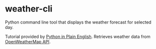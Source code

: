 # weather-cli
Python command line tool that displays the weather forecast for selected day.

Tutorial provided by <a href="https://python.plainenglish.io/writing-my-first-command-line-tool-part-1-of-2-71e30d68402c">Python in Plain English</a>.
Retrieves weather data from <a href="https://openweathermap.org">OpenWeatherMap API</a>.
